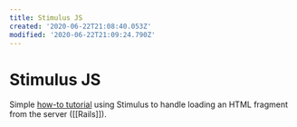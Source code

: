 ```yaml
---
title: Stimulus JS
created: '2020-06-22T21:08:40.053Z'
modified: '2020-06-22T21:09:24.790Z'
---
```


# Stimulus JS

Simple [how-to tutorial](https://boringrails.com/articles/hovercards-stimulus/) using Stimulus to handle loading an HTML fragment from the server ([[Rails]]).

